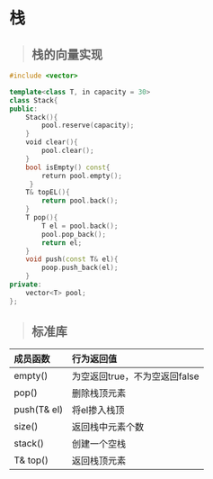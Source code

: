 # 栈
> ## 栈的向量实现
```C++
#include <vector>

template<class T, in capacity = 30>
class Stack{
public:
    Stack(){
        pool.reserve(capacity);
    }
    void clear(){
        pool.clear();
    }
    bool isEmpty() const{
        return pool.empty();
     }
    T& topEL(){
        return pool.back();
    }
    T pop(){
        T el = pool.back();
        pool.pop_back();
        return el;
    }
    void push(const T& el){
        poop.push_back(el);
    }
private:
    vector<T> pool;
};
```
> ## 标准库
|成员函数| 行为返回值|
|  :------ |  :-------    | 
| empty()|为空返回true，不为空返回false|
| pop()|删除栈顶元素|
| push(T& el)|将el掺入栈顶|
|size()|返回栈中元素个数|
|stack()|创建一个空栈|
|T& top()|返回栈顶元素|

